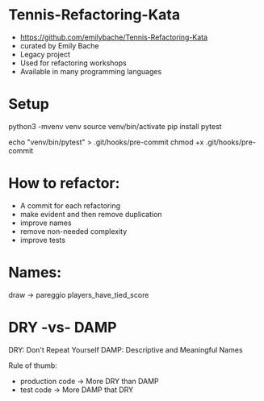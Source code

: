 Tennis-Refactoring-Kata
=======================

  * https://github.com/emilybache/Tennis-Refactoring-Kata
  * curated by Emily Bache
  * Legacy project
  * Used for refactoring workshops
  * Available in many programming languages

Setup
=====
python3 -mvenv venv
source venv/bin/activate
pip install pytest

echo "venv/bin/pytest" > .git/hooks/pre-commit
chmod +x .git/hooks/pre-commit

How to refactor:
================

* A commit for each refactoring
* make evident and then remove duplication
* improve names
* remove non-needed complexity
* improve tests

Names:
======
draw -> pareggio
players_have_tied_score

DRY -vs- DAMP
=============
DRY: Don't Repeat Yourself
DAMP: Descriptive and Meaningful Names

Rule of thumb:
 * production code -> More DRY than DAMP
 * test code -> More DAMP that DRY
